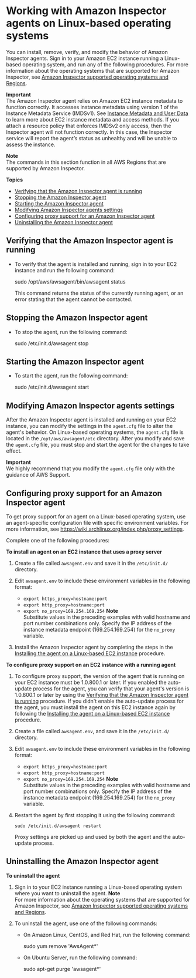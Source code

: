 # Working with Amazon Inspector agents on Linux\-based operating systems<a name="inspector_agents-on-linux"></a>

You can install, remove, verify, and modify the behavior of Amazon Inspector agents\. Sign in to your Amazon EC2 instance running a Linux\-based operating system, and run any of the following procedures\. For more information about the operating systems that are supported for Amazon Inspector, see [Amazon Inspector supported operating systems and Regions](inspector_supported_os_regions.md)\.

**Important**  
The Amazon Inspector agent relies on Amazon EC2 instance metadata to function correctly\. It accesses instance metadata using version 1 of the Instance Metadata Service \(IMDSv1\)\. See [Instance Metadata and User Data](https://docs.aws.amazon.com/AWSEC2/latest/UserGuide/ec2-instance-metadata.html) to learn more about EC2 instance metadata and access methods\. If you attach a resource policy that enforces IMDSv2 only access, then the Inspector agent will not function correctly\. In this case, the Inspector service will report the agent’s status as unhealthy and will be unable to assess the instance\.

**Note**  
The commands in this section function in all AWS Regions that are supported by Amazon Inspector\.

**Topics**
+ [Verifying that the Amazon Inspector agent is running](#verify-linux)
+ [Stopping the Amazon Inspector agent](#stop-linux)
+ [Starting the Amazon Inspector agent](#start-linux)
+ [Modifying Amazon Inspector agents settings](#inspector-agent-modify-settings-linux)
+ [Configuring proxy support for an Amazon Inspector agent](#inspector-agent-proxy-linux)
+ [Uninstalling the Amazon Inspector agent](#uninstall-linux)

## Verifying that the Amazon Inspector agent is running<a name="verify-linux"></a>
+ To verify that the agent is installed and running, sign in to your EC2 instance and run the following command:

  sudo /opt/aws/awsagent/bin/awsagent status

  This command returns the status of the currently running agent, or an error stating that the agent cannot be contacted\.

## Stopping the Amazon Inspector agent<a name="stop-linux"></a>
+ To stop the agent, run the following command:

  sudo /etc/init\.d/awsagent stop

## Starting the Amazon Inspector agent<a name="start-linux"></a>
+ To start the agent, run the following command:

  sudo /etc/init\.d/awsagent start

## Modifying Amazon Inspector agents settings<a name="inspector-agent-modify-settings-linux"></a>

After the Amazon Inspector agent is installed and running on your EC2 instance, you can modify the settings in the `agent.cfg` file to alter the agent's behavior\. On Linux\-based operating systems, the `agent.cfg` file is located in the `/opt/aws/awsagent/etc` directory\. After you modify and save the `agent.cfg` file, you must stop and start the agent for the changes to take effect\.

**Important**  
We highly recommend that you modify the `agent.cfg` file only with the guidance of AWS Support\.

## Configuring proxy support for an Amazon Inspector agent<a name="inspector-agent-proxy-linux"></a>

To get proxy support for an agent on a Linux\-based operating system, use an agent\-specific configuration file with specific environment variables\. For more information, see [https://wiki\.archlinux\.org/index\.php/proxy\_settings](https://wiki.archlinux.org/index.php/proxy_settings)\.

Complete one of the following procedures:

**To install an agent on an EC2 instance that uses a proxy server**

1. Create a file called `awsagent.env` and save it in the `/etc/init.d/` directory\.

1. Edit `awsagent.env` to include these environment variables in the following format:
   + `export https_proxy=hostname:port`
   + `export http_proxy=hostname:port`
   + `export no_proxy=169.254.169.254`
**Note**  
Substitute values in the preceding examples with valid hostname and port number combinations only\. Specify the IP address of the instance metadata endpoint \(169\.254\.169\.254\) for the `no_proxy` variable\. 

1. Install the Amazon Inspector agent by completing the steps in the [Installing the agent on a Linux\-based EC2 instance](inspector_installing-uninstalling-agents.md#install-linux) procedure\.

**To configure proxy support on an EC2 instance with a running agent**

1. To configure proxy support, the version of the agent that is running on your EC2 instance must be 1\.0\.800\.1 or later\. If you enabled the auto\-update process for the agent, you can verify that your agent's version is 1\.0\.800\.1 or later by using the [Verifying that the Amazon Inspector agent is running](#verify-linux) procedure\. If you didn't enable the auto\-update process for the agent, you must install the agent on this EC2 instance again by following the [Installing the agent on a Linux\-based EC2 instance](inspector_installing-uninstalling-agents.md#install-linux) procedure\.

1. Create a file called `awsagent.env`, and save it in the `/etc/init.d/` directory\.

1. Edit `awsagent.env` to include these environment variables in the following format:
   + `export https_proxy=hostname:port`
   + `export http_proxy=hostname:port`
   + `export no_proxy=169.254.169.254`
**Note**  
Substitute values in the preceding examples with valid hostname and port number combinations only\. Specify the IP address of the instance metadata endpoint \(169\.254\.169\.254\) for the `no_proxy` variable\. 

1. Restart the agent by first stopping it using the following command:

   `sudo /etc/init.d/awsagent restart`

   Proxy settings are picked up and used by both the agent and the auto\-update process\.

## Uninstalling the Amazon Inspector agent<a name="uninstall-linux"></a>

**To uninstall the agent**

1. Sign in to your EC2 instance running a Linux\-based operating system where you want to uninstall the agent\.
**Note**  
For more information about the operating systems that are supported for Amazon Inspector, see [Amazon Inspector supported operating systems and Regions](inspector_supported_os_regions.md)\.

1. To uninstall the agent, use one of the following commands:
   + On Amazon Linux, CentOS, and Red Hat, run the following command:

     sudo yum remove 'AwsAgent\*'
   + On Ubuntu Server, run the following command:

     sudo apt\-get purge 'awsagent\*'
